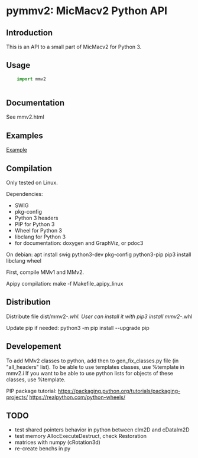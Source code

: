 pymmv2: MicMacv2 Python API
===========================

Introduction
------------

This is an API to a small part of MicMacv2 for Python 3.

Usage
-----

```python
    import mmv2
    
```


Documentation
-------------
See mmv2.html


Examples
--------

[Example](ex/ex1.py)


Compilation
-----------
Only tested on Linux.

Dependencies:
 - SWIG
 - pkg-config
 - Python 3 headers
 - PIP for Python 3
 - Wheel for Python 3
 - libclang for Python 3
 - for documentation: doxygen and GraphViz, or pdoc3

On debian:
    apt install swig python3-dev pkg-config python3-pip
    pip3 install libclang wheel

First, compile MMv1 and MMv2.

Apipy compilation:
    make -f Makefile_apipy_linux

Distribution
------------
Distribute file dist/mmv2-*.whl.
User can install it with
    pip3 install mmv2-*.whl

Update pip if needed:
    python3 -m pip install --upgrade pip

Developement
------------

To add MMv2 classes to python, add then to gen_fix_classes.py file (in "all_headers" list).
To be able to use templates classes, use %template in mmv2.i
If you want to be able to use python lists for objects of these classes, use %template.

PIP package tutorial: https://packaging.python.org/tutorials/packaging-projects/
https://realpython.com/python-wheels/

TODO
----
 - test shared pointers behavior in python between cIm2D and cDataIm2D
 - test memory AllocExecuteDestruct, check Restoration
 - matrices with numpy (cRotation3d)
 - re-create benchs in py

